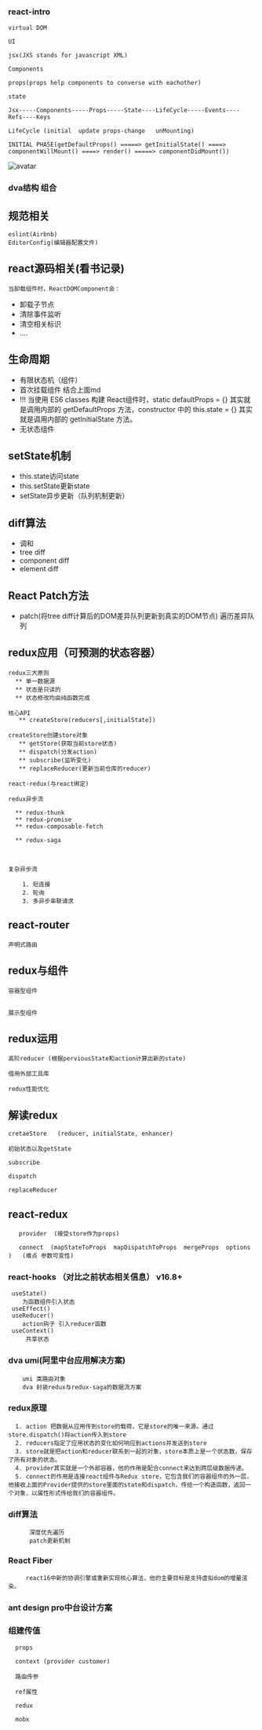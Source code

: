 ### react-intro
    
    virtual DOM

    UI

    jsx(JXS stands for javascript XML)

    Components

    props(props help components to converse with eachother)

    state

    Jsx-----Components-----Props-----State----LifeCycle-----Events----Refs----Keys

    LifeCycle (initial  update props-change   unMounting)

    INITIAL PHASE(getDefaultProps() =====> getInitialState() ====>  componentWillMount() ====> render() =====> componentDidMount())




![avatar](https://github.com/StrangeClow/leetcode_JS/blob/master/ImgAblum/props.png)


### dva结构 组合





## 规范相关

    eslint(Airbnb)
    EditorConfig(编辑器配置文件)
    

##  react源码相关(看书记录)
    当卸载组件时，ReactDOMComponent会：
*  卸载子节点
*  清除事件监听
*  清空相关标识
*  ....

## 生命周期
 * 有限状态机（组件）
 * 首次挂载组件 结合上面md
 *   !!!   当使用 ES6 classes 构建 React组件时，static defaultProps = {} 其实就是调用内部的 getDefaultProps 方法，constructor 中的 this.state = {} 其实就是调用内部的 getInitialState 方法。
 *   无状态组件


## setState机制

*  this.state访问state
*  this.setState更新state
*  setState异步更新（队列机制更新）


## diff算法
* 调和
* tree diff
* component diff
* element diff


## React Patch方法
* patch(将tree diff计算后的DOM差异队列更新到真实的DOM节点) 遍历差异队列

## redux应用（可预测的状态容器）
    redux三大原则
      ** 单一数据源
      ** 状态是只读的
      ** 状态修改均由纯函数完成

    核心API 
       ** createStore(reducers[,initialState])   
    
    createStore创建store对象
       ** getStore(获取当前store状态)
       ** dispatch(分发action)
       ** subscribe(监听变化)
       ** replaceReducer(更新当前仓库的reducer)

    react-redux(与react绑定)

    redux异步流

      ** redux-thunk
      ** redux-promise
      ** redux-composable-fetch

      ** redux-saga



    复杂异步流

        1. 短连接
        2. 轮询
        3. 多异步串联请求


## react-router

    声明式路由



## redux与组件

    容器型组件


    展示型组件


##  redux运用

    高阶reducer (根据perviousState和action计算出新的state)

    借用外部工具库

    redux性能优化



##  解读redux 

    cretaeStore   (reducer, initialState, enhancer)

    初始状态以及getState

    subscribe

    dispatch 

    replaceReducer


##  react-redux

       provider  (接受store作为props)

       connect  (mapStateToProps  mapDispatchToProps  mergeProps  options )   (难点 参数可变性)


### react-hooks （对比之前状态相关信息） v16.8+

     useState()
        为函数组件引入状态
     useEffect()
     useReducer()
        action钩子 引入reducer函数
     useContext()
         共享状态



### dva umi(阿里中台应用解决方案)

        umi 类路由对象
        dva 封装redux与redux-saga的数据流方案


### redux原理

      1. action 把数据从应用传到store的载荷，它是store的唯一来源。通过store.dispatch()将action传入到store
      2. reducers指定了应用状态的变化如何响应到actions并发送到store
      3. store就是把action和reducer联系到一起的对象，store本质上是一个状态数，保存了所有对象的状态。
      4. provider其实就是一个外部容器，他的作用是配合connect来达到跨层级数据传递。
      5. connect的作用是连接react组件与Redux store，它包含我们的容器组件的外一层，他接收上面的Provider提供的store里面的state和dispatch，传给一个构造函数，返回一个对象，以属性形式传给我们的容器组件。



###   diff算法 
          深度优先遍历
          patch更新机制



###    React Fiber

         react16中新的协调引擎或重新实现核心算法，他的主要目标是支持虚拟dom的增量渲染。



###   ant design pro中台设计方案





###  组建传值

      props 

      context (provider customer)

      路由传参

      ref属性

      redux

      mobx

      
          



 
          


       





    



